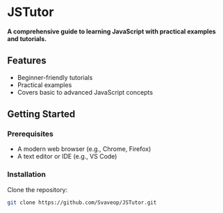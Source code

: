# JSTutor

**A comprehensive guide to learning JavaScript with practical examples and tutorials.**

## Features
- Beginner-friendly tutorials
- Practical examples
- Covers basic to advanced JavaScript concepts

## Getting Started

### Prerequisites
- A modern web browser (e.g., Chrome, Firefox)
- A text editor or IDE (e.g., VS Code)

### Installation
Clone the repository:
```bash
git clone https://github.com/Svaveop/JSTutor.git
```


